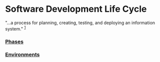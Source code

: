 # Software Development Life Cycle

"...a process for planning, creating, testing, and deploying an information system." <sup>[1]</sup>

### [Phases](./Phases/phases.md)

### [Environments](./Environments/environments.md)


[1]: https://en.wikipedia.org/wiki/Systems_development_life_cycle#cite_note-1
